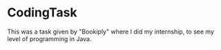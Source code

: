 # CodingTask

This was a task given by "Bookiply" where I did my internship, to see my level of programming in Java.
